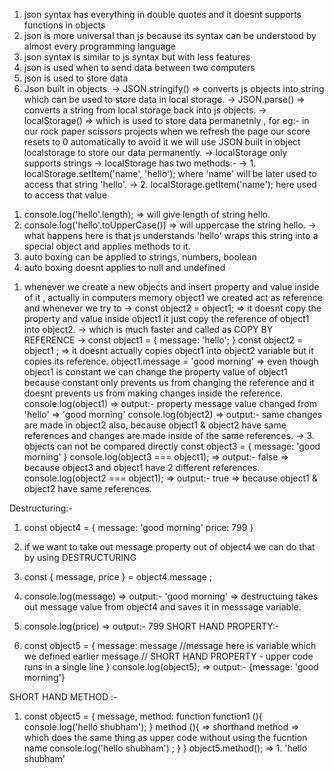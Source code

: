 <!-- ! what is the difference between JS and JSON -->
1. json syntax has everything in double quotes and it doesnt supports functions in objects
2. json is more universal than js because its syntax can be understood by almost every programming language
3. json syntax is similar to js syntax but with less features
4. json is used when to send data between two computers
5. json is used to store data
6. Json built in objects.
-> JSON.stringify() => converts js objects into string which can be used to store data in local storage.
-> JSON.parse() => converts a string from local storage back into js objects.
-> localStorage() => which is used to store data permanetnly , for eg:- in our rock paper scissors projects when we refresh the page our score resets to 0 automatically to avoid it we will use JSON built in object localstorage to store 
our data permanently.
-> localStorage only supports strings
-> localStorage has two methods:-
-> 1. localStorage.setItem('name', 'hello'); where 'name' will be later used to access that string 'hello'.
-> 2. localStorage.getItem('name'); here used to access that value

<!-- ! AUTO BOXING -->
1. console.log('hello'.length); => will give length of string hello.
2. console.log('hello'.toUpperCase()) => will uppercase the string hello.
-> what happens here is that js understands 'hello' wraps this string into a special object and applies methods to it.
3. auto boxing can be applied to strings, numbers, boolean
4. auto boxing doesnt applies to null and undefined

<!-- ! objects are REFERENCES -->
1. whenever we create a new objects and insert property and value inside of it , actually in computers memory object1 we created act as reference and whenever we try to 
-> const object2 = object1;  => it doesnt copy the property and value inside object1 it just copy the reference of object1 into object2.
-> which is much faster and called as COPY BY REFERENCE
-> const object1 = {
  message: 'hello';
}
  const object2 = object1 ; => it doesnt actually copies object1 into object2 variable but it copies its reference.
  object1.message = 'good morning' => even though object1 is constant we can change the property value of object1 because constant only prevents us from changing the reference and it doesnt prevents us from making changes inside the reference.
  console.log(object1) => output:- property message value changed from 'hello' => 'good morning'
  console.log(object2) => output:- same changes are made in object2 also, because object1 & object2 have same references and changes are made inside of the same references.
-> 3. objects can not be compared directly
  const object3 = {
    message: 'good morning'
  }
  console.log(object3 === object1); => output:- false => because object3 and object1 have 2 different references.
  console.log(object2 === object1); => output:- true => because object1 & object2 have same references.

<!-- ! SHORTCUTS in objects -->
Destructuring:-

1. const object4 = {
  message: 'good morning'
  price: 799
}
2. if we want to take out message property out of object4 we can do that by using DESTRUCTURING
3. const { message, price } = object4.message ; 
4. console.log(message) => output:- 'good morning' => destructuing takes out message value from object4 and saves it in messsage variable.
5. console.log(price) => output:- 799
SHORT HAND PROPERTY:-

1. const object5 = {
  message: message //message here is variable which we defined earlier 
  message // SHORT HAND PROPERTY - upper code runs in a single line
}
  console.log(object5); => output:- {message: 'good morning'}

SHORT HAND METHOD :-

1. const object5 = {
  message,
  method: function function1 (){
    console.log('hello shubham');
  }
  method (){ => shorthand method => which does the same thing as upper code without using the fucntion name
    console.log('hello shubham') ;
  }
}
object5.method(); => 1. 'hello shubham'